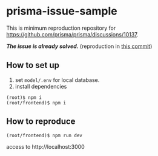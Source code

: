 # prisma-issue-sample
This is minimum reproduction repository for https://github.com/prisma/prisma/discussions/10137.

***The issue is already solved.*** (reproduction in [this commit](https://github.com/toiroakr/prisma-issue-sample/commit/9a8dd0b3861b1c51ab19a369aadc052824028291))

## How to set up
1. set `model/.env` for local database.
2. install dependencies
```shell
(root)$ npm i
(root/frontend)$ npm i
```

## How to reproduce
```shell
(root/frontend)$ npm run dev
```
access to http://localhost:3000
